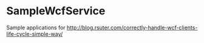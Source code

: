 SampleWcfService
================
Sample applications for http://blog.rsuter.com/correctly-handle-wcf-clients-life-cycle-simple-way/

